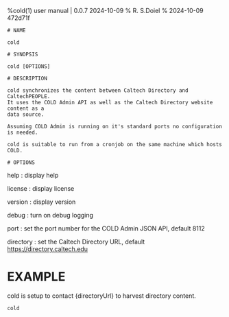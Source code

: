 %cold(1) user manual | 0.0.7 2024-10-09
    % R. S.Doiel
    % 2024-10-09 472d71f
    
    # NAME
    
    cold
    
    # SYNOPSIS
    
    cold [OPTIONS]
    
    # DESCRIPTION
    
    cold synchronizes the content between Caltech Directory and CaltechPEOPLE.
    It uses the COLD Admin API as well as the Caltech Directory website content as a
    data source.
    
    Assuming COLD Admin is running on it's standard ports no configuration is needed.
    
    cold is suitable to run from a cronjob on the same machine which hosts COLD.
    
    # OPTIONS

help
: display help

license
: display license

version
: display version

debug
: turn on debug logging

port
: set the port number for the COLD Admin JSON API, default 8112

directory
: set the Caltech Directory URL, default https://directory.caltech.edu


# EXAMPLE

cold is setup to contact {directoryUrl} to harvest directory content.

~~~shell
cold
~~~


